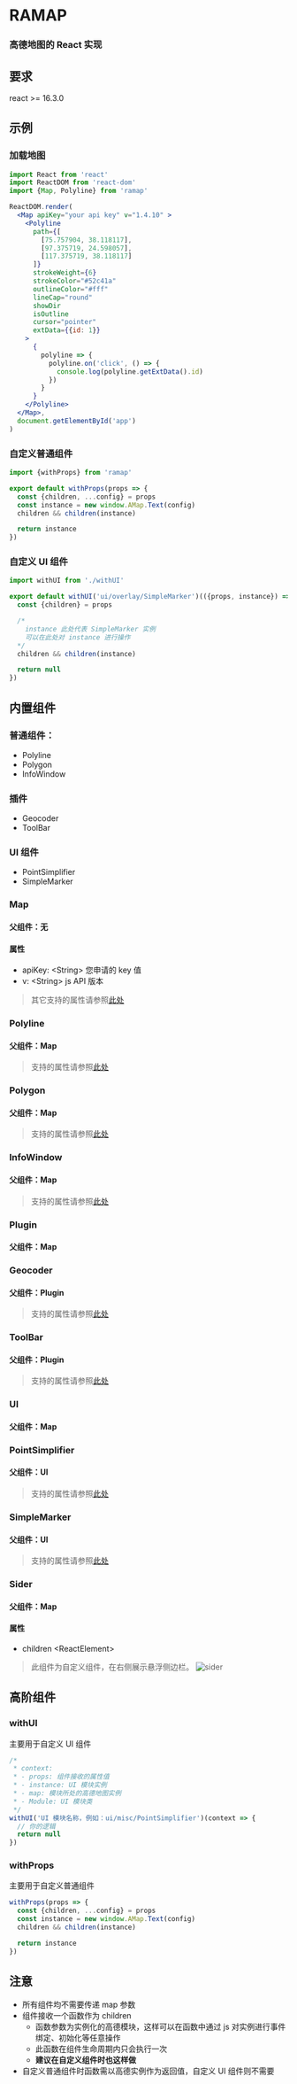 # RAMAP
### 高德地图的 React 实现

## 要求
react >= 16.3.0

## 示例
### 加载地图
```jsx
import React from 'react'
import ReactDOM from 'react-dom'
import {Map, Polyline} from 'ramap'

ReactDOM.render(
  <Map apiKey="your api key" v="1.4.10" >
    <Polyline
      path={[
        [75.757904, 38.118117],
        [97.375719, 24.598057],
        [117.375719, 38.118117]
      ]}
      strokeWeight={6}
      strokeColor="#52c41a"
      outlineColor="#fff"
      lineCap="round"
      showDir
      isOutline
      cursor="pointer"
      extData={{id: 1}}
    >
      {
        polyline => {
          polyline.on('click', () => {
            console.log(polyline.getExtData().id)
          })
        }
      }
    </Polyline>
  </Map>,
  document.getElementById('app')
)
```
### 自定义普通组件
```javascript
import {withProps} from 'ramap'

export default withProps(props => {
  const {children, ...config} = props
  const instance = new window.AMap.Text(config)
  children && children(instance)

  return instance
})
```
### 自定义 UI 组件
```javascript
import withUI from './withUI'

export default withUI('ui/overlay/SimpleMarker')(({props, instance}) => {
  const {children} = props

  /*
    instance 此处代表 SimpleMarker 实例
    可以在此处对 instance 进行操作
  */
  children && children(instance)

  return null
})
```

## 内置组件
### 普通组件：
- Polyline
- Polygon
- InfoWindow
### 插件
- Geocoder
- ToolBar
### UI 组件
<!-- - PathSimplifier -->
- PointSimplifier
- SimpleMarker
### Map
#### 父组件：无
#### 属性
- apiKey: &lt;String&gt; 您申请的 key 值
- v: &lt;String&gt; js API 版本

> 其它支持的属性请参照[此处](https://lbs.amap.com/api/javascript-api/reference/map)

### Polyline
#### 父组件：Map
> 支持的属性请参照[此处](https://lbs.amap.com/api/javascript-api/reference/overlay#polyline)

### Polygon
#### 父组件：Map
> 支持的属性请参照[此处](https://lbs.amap.com/api/javascript-api/reference/overlay#polygon)

### InfoWindow
#### 父组件：Map
> 支持的属性请参照[此处](https://lbs.amap.com/api/javascript-api/reference/infowindow#InfoWindow)

### Plugin
#### 父组件：Map

### Geocoder
#### 父组件：Plugin
> 支持的属性请参照[此处](https://lbs.amap.com/api/javascript-api/reference/lnglat-to-address#m_AMap.Geocoder)

### ToolBar
#### 父组件：Plugin
> 支持的属性请参照[此处](https://lbs.amap.com/api/javascript-api/reference/map-control#AMap.ToolBar)

### UI
#### 父组件：Map

<!-- ### PathSimplifier
#### 父组件：UI
> 支持的属性请参照[此处](https://lbs.amap.com/api/javascript-api/reference-amap-ui/mass-data/pathsimplifier) -->

### PointSimplifier
#### 父组件：UI
> 支持的属性请参照[此处](https://lbs.amap.com/api/javascript-api/reference-amap-ui/mass-data/pointsimplifier)

### SimpleMarker
#### 父组件：UI
> 支持的属性请参照[此处](https://lbs.amap.com/api/javascript-api/reference-amap-ui/overlay/simplemarker)

### Sider
#### 父组件：Map
#### 属性
- children &lt;ReactElement&gt;
> 此组件为自定义组件，在右侧展示悬浮侧边栏。
![sider](./sider.jpg)

## 高阶组件
### withUI
主要用于自定义 UI 组件
```javascript
/*
 * context:
 * - props: 组件接收的属性值
 * - instance: UI 模块实例
 * - map: 模块所处的高德地图实例
 * - Module: UI 模块类
 */
withUI('UI 模块名称，例如：ui/misc/PointSimplifier')(context => {
  // 你的逻辑
  return null
})
```

### withProps
主要用于自定义普通组件
```javascript
withProps(props => {
  const {children, ...config} = props
  const instance = new window.AMap.Text(config)
  children && children(instance)

  return instance
})
```

## 注意
- 所有组件均不需要传递 map 参数  
- 组件接收一个函数作为 children
  - 函数参数为实例化的高德模块，这样可以在函数中通过 js 对实例进行事件绑定、初始化等任意操作
  - 此函数在组件生命周期内只会执行一次
  - **建议在自定义组件时也这样做**
- 自定义普通组件时函数需以高德实例作为返回值，自定义 UI 组件则不需要
